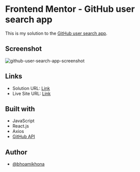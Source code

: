# Frontend Mentor - GitHub user search app

This is my solution to the [GitHub user search app](https://www.frontendmentor.io/challenges/github-user-search-app-Q09YOgaH6).

## Screenshot

![github-user-search-app-screenshot](https://github.com/bhoamikhona/frontend-mentor-challenges/assets/50435319/cf584f26-1706-4fe1-85a4-174a974250bc)

## Links

- Solution URL: [Link](https://github.com/bhoamikhona/frontend-mentor-challenges/tree/main/github-user-search-app)
- Live Site URL: [Link](https://github-user-search-bhoami.vercel.app/)

## Built with

- JavaScript
- React.js
- Axios
- [GitHub API](https://docs.github.com/en/rest/users?apiVersion=2022-11-28#get-a-user)

## Author

- [@bhoamikhona](https://github.com/bhoamikhona)

